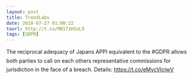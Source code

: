 ```yaml
---
layout: post
title: TrendLabs
date: 2018-07-27 01:00:22
tourl: http://t.co/MB171H1oL9
tags: [GDPR]
---
```

The reciprocal adequacy of Japans APPI equivalent to the #GDPR allows both parties to call on each others representative commissions for jurisdiction in the face of a breach. Details: https://t.co/eMycVIcjwV